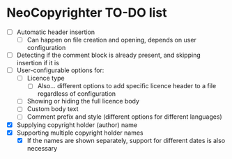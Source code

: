 # NeoCopyrighter TO-DO list

 - [ ] Automatic header insertion
   - [ ] Can happen on file creation and opening, depends on user configuration
 - [ ] Detecting if the comment block is already present, and skipping insertion if it is
 - [ ] User-configurable options for:
   - [ ] Licence type
     - [ ] Also... different options to add specific licence header to a file regardless of configuration
   - [ ] Showing or hiding the full licence body
   - [ ] Custom body text
   - [ ] Comment prefix and style (different options for different languages)
 - [x] Supplying copyright holder (author) name
 - [x] Supporting multiple copyright holder names
   - [x] If the names are shown separately, support for different dates is also necessary
